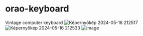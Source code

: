 # orao-keyboard
Vintage computer keyboard
![Képernyőkép 2024-05-16 212517](https://github.com/tothrick/orao-keyboard/assets/151435773/8ec28aeb-bf28-4a53-ac93-4f194181c285)
![Képernyőkép 2024-05-16 212533](https://github.com/tothrick/orao-keyboard/assets/151435773/1320b61b-d1e7-44b1-bfae-f86a90d1442e)
![image](https://github.com/tothrick/orao-keyboard/assets/151435773/3b5fc9f0-9a17-4feb-98b3-1cc3ec4ef778)
